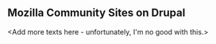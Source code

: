 ## Mozilla Community Sites on **Drupal**
<Add more texts here - unfortunately, I'm no good with this.>

